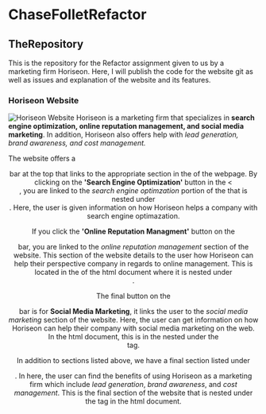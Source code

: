 # ChaseFolletRefactor

## TheRepository

This is the repository for the Refactor assignment given to us by a marketing firm Horiseon. Here, I will publish the code for the website git as well as issues and explanation of the website and its features.

### Horiseon Website

![Horiseon Website](C:\Users\Chase\Desktop\code-activities\Refactor\ChaseFolletRefactor\Assets\01-html-css-git-homework-demo.png)
Horiseon is a marketing firm that specializes in **search engine optimization, online reputation management, and social media marketing**. In addition, Horiseon also offers help with _lead generation, brand awareness, and cost management._

The website offers a <header> bar at the top that links to the appropriate section in the <body> of the webpage. By clicking on the **'Search Engine Optimization'** button in the <<header>, you are linked to the _search engine optimzation_ portion of the <body> that is nested under <div class="content">. Here, the user is given information on how Horiseon helps a company with search engine optimazation.

If you click the **'Online Reputation Managment'** button on the <header> bar, you are linked to the _online reputation management_ section of the website. This section of the website details to the user how Horiseon can help their perspective company in regards to online management. This is located in the <body> of the html document where it is nested under <div class="content">.

The final button on the <header> bar is for **Social Media Marketing**, it links the user to the _social media marketing_ section of the website. Here, the user can get information on how Horiseon can help their company with social media marketing on the web. In the html document, this is in the <body> nested under the <div class="content"> tag.

In addition to sections listed above, we have a final section listed under <div class="benefits">. In here, the user can find the benefits of using Horiseon as a marketing firm which include _lead generation_, _brand awareness_, and _cost management_. This is the final section of the website that is nested under the <body> tag in the html document.
